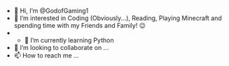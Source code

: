 - 👋 Hi, I’m @GodofGaming1
- 👀 I’m interested in Coding (Obviously...), Reading, Playing Minecraft and spending time with my Friends and Family! 😉
- - 🌱 I’m currently learning Python
- 💞️ I’m looking to collaborate on ...
- 📫 How to reach me ...

<!---
GodofGaming1/GodofGaming1 is a ✨ special ✨ repository because its `README.md` (this file) appears on your GitHub profile.
You can click the Preview link to take a look at your changes.
--->

